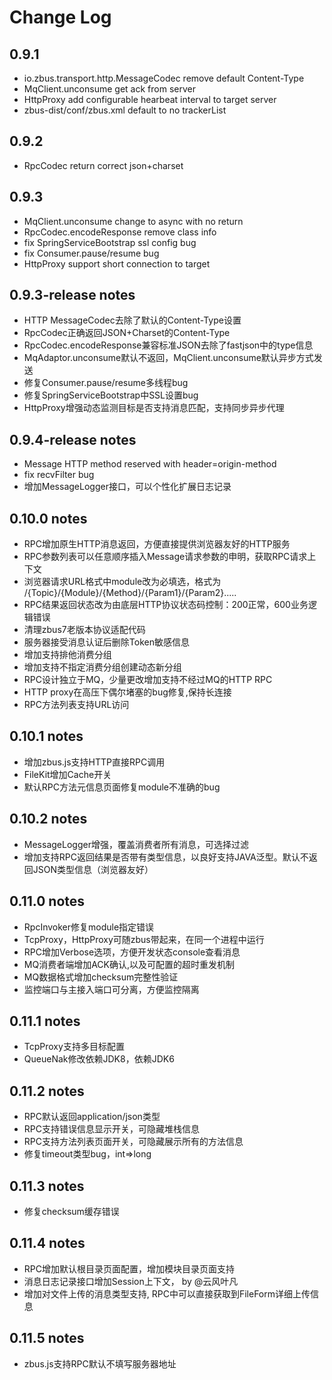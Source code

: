 # Change Log

## 0.9.1

- io.zbus.transport.http.MessageCodec remove default Content-Type
- MqClient.unconsume get ack from server
- HttpProxy add configurable hearbeat interval to target server
- zbus-dist/conf/zbus.xml default to no trackerList

## 0.9.2

- RpcCodec return correct json+charset

## 0.9.3

- MqClient.unconsume change to async with no return
- RpcCodec.encodeResponse remove class info
- fix SpringServiceBootstrap ssl config bug
- fix Consumer.pause/resume bug
- HttpProxy support short connection to target


## 0.9.3-release notes
- HTTP MessageCodec去除了默认的Content-Type设置
- RpcCodec正确返回JSON+Charset的Content-Type
- RpcCodec.encodeResponse兼容标准JSON去除了fastjson中的type信息
- MqAdaptor.unconsume默认不返回，MqClient.unconsume默认异步方式发送
- 修复Consumer.pause/resume多线程bug
- 修复SpringServiceBootstrap中SSL设置bug
- HttpProxy增强动态监测目标是否支持消息匹配，支持同步异步代理


## 0.9.4-release notes
- Message HTTP method reserved with header=origin-method
- fix recvFilter bug
- 增加MessageLogger接口，可以个性化扩展日志记录

## 0.10.0 notes
- RPC增加原生HTTP消息返回，方便直接提供浏览器友好的HTTP服务
- RPC参数列表可以任意顺序插入Message请求参数的申明，获取RPC请求上下文
- 浏览器请求URL格式中module改为必填选，格式为 /{Topic}/{Module}/{Method}/{Param1}/{Param2}.....
- RPC结果返回状态改为由底层HTTP协议状态码控制：200正常，600业务逻辑错误
- 清理zbus7老版本协议适配代码 
- 服务器接受消息认证后删除Token敏感信息
- 增加支持排他消费分组
- 增加支持不指定消费分组创建动态新分组
- RPC设计独立于MQ，少量更改增加支持不经过MQ的HTTP RPC
- HTTP proxy在高压下偶尔堵塞的bug修复,保持长连接
- RPC方法列表支持URL访问

## 0.10.1 notes
- 增加zbus.js支持HTTP直接RPC调用
- FileKit增加Cache开关
- 默认RPC方法元信息页面修复module不准确的bug

## 0.10.2 notes

- MessageLogger增强，覆盖消费者所有消息，可选择过滤
- 增加支持RPC返回结果是否带有类型信息，以良好支持JAVA泛型。默认不返回JSON类型信息（浏览器友好）

## 0.11.0 notes

- RpcInvoker修复module指定错误
- TcpProxy，HttpProxy可随zbus带起来，在同一个进程中运行
- RPC增加Verbose选项，方便开发状态console查看消息
- MQ消费者端增加ACK确认,以及可配置的超时重发机制
- MQ数据格式增加checksum完整性验证
- 监控端口与主接入端口可分离，方便监控隔离

## 0.11.1 notes

- TcpProxy支持多目标配置
- QueueNak修改依赖JDK8，依赖JDK6

## 0.11.2 notes

- RPC默认返回application/json类型
- RPC支持错误信息显示开关，可隐藏堆栈信息
- RPC支持方法列表页面开关，可隐藏展示所有的方法信息
- 修复timeout类型bug，int=>long

## 0.11.3 notes

- 修复checksum缓存错误


## 0.11.4 notes

- RPC增加默认根目录页面配置，增加模块目录页面支持 
- 消息日志记录接口增加Session上下文， by @云风叶凡
- 增加对文件上传的消息类型支持, RPC中可以直接获取到FileForm详细上传信息

## 0.11.5 notes

- zbus.js支持RPC默认不填写服务器地址

